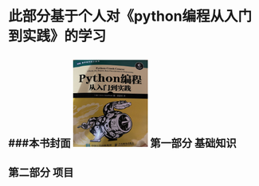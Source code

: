 此部分基于个人对《python编程从入门到实践》的学习
=

###本书封面
<img src="https://github.com/lingd0407/pythonLearning/blob/30af83af6692a7495e9ab89b436a835b356c686b/Python%E7%BC%96%E7%A8%8B%E5%85%A5%E9%97%A8%E5%88%B0%E5%AE%9E%E8%B7%B5/%E5%B0%81%E9%9D%A2.png" width="150" height= "175">
第一部分 基础知识
-


第二部分 项目
-

